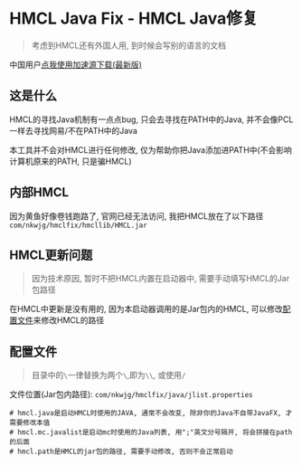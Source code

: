 # HMCL Java Fix - HMCL Java修复

> 考虑到HMCL还有外国人用, 到时候会写别的语言的文档

中国用户[点我使用加速源下载(最新版)](https://link.nutscity.tk/hmclfixlast)

## 这是什么

HMCL的寻找Java机制有一点点bug, 只会去寻找在PATH中的Java, 并不会像PCL一样去寻找网易/不在PATH中的Java

本工具并不会对HMCL进行任何修改, 仅为帮助你把Java添加进PATH中(不会影响计算机原来的PATH, 只是骗HMCL)

## 内部HMCL

因为黄鱼好像卷钱跑路了, 官网已经无法访问, 我把HMCL放在了以下路径`com/nkwjg/hmclfix/hmcllib/HMCL.jar`

## HMCL更新问题

> 因为技术原因, 暂时不把HMCL内置在启动器中, 需要手动填写HMCL的Jar包路径

在HMCL中更新是没有用的, 因为本启动器调用的是Jar包内的HMCL, 可以修改[配置文件](#配置文件)来修改HMCL的路径

## 配置文件

> 目录中的`\`一律替换为两个`\`,即为`\\`, 或使用`/`

文件位置(Jar包内路径): `com/nkwjg/hmclfix/java/jlist.properties`

```properties
# hmcl.java是启动HMCL时使用的JAVA, 通常不会改变, 除非你的Java不自带JavaFX, 才需要修改本值
# hmcl.mc.javalist是启动mc时使用的Java列表, 用";"英文分号隔开, 将会拼接在path的后面
# hmcl.path是HMCL的jar包的路径, 需要手动修改, 否则不会正常启动
```
